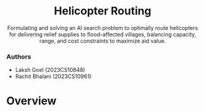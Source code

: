 <br />
<div align="center">

  <h1 align="center">Helicopter Routing</h1>
  <p align="center">
    Formulating and solving an AI search problem to optimally route helicopters for delivering relief supplies to flood-affected villages, balancing capacity, range, and cost constraints to maximize aid value.
  </p>

</div>

### Authors
- Laksh Goel (2023CS10848)
- Rachit Bhalani (2023CS10961)

# Overview
